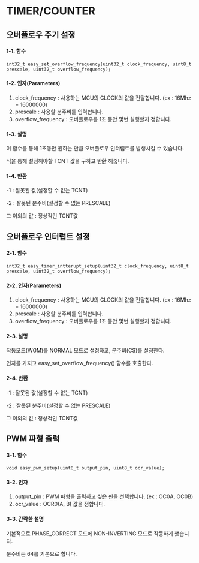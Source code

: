 TIMER/COUNTER
=

오버플로우 주기 설정
-

#### 1-1. 함수
    int32_t easy_set_overflow_frequency(uint32_t clock_frequency, uint8_t prescale, uint32_t overflow_frequency);

#### 1-2. 인자(Parameters)
1. clock_frequency    : 사용하는 MCU의 CLOCK의 값을 전달합니다. (ex : 16Mhz = 16000000)
2. prescale           : 사용할 분주비를 입력합니다.
3. overflow_frequency : 오버플로우를 1초 동안 몇번 실행할지 정합니다.

#### 1-3. 설명
이 함수를 통해 1초동안 원하는 만큼 오버플로우 인터럽트를 발생시킬 수 있습니다.

식을 통해 설정해야할 TCNT 값을 구하고 반환 해줍니다.

#### 1-4. 반환
-1 : 잘못된 값(설정할 수 없는 TCNT)

-2 : 잘못된 분주비(설정할 수 없는 PRESCALE)

그 이외의 값 : 정상적인 TCNT값

오버플로우 인터럽트 설정
-

#### 2-1. 함수
    int32_t easy_timer_intterupt_setup(uint32_t clock_frequency, uint8_t prescale, uint32_t overflow_frequency);

#### 2-2. 인자(Parameters)
1. clock_frequency    : 사용하는 MCU의 CLOCK의 값을 전달합니다. (ex : 16Mhz = 16000000)
2. prescale           : 사용할 분주비를 입력합니다.
3. overflow_frequency : 오버플로우를 1초 동안 몇번 실행할지 정합니다.

#### 2-3. 설명
작동모드(WGM)를 NORMAL 모드로 설정하고, 분주비(CS)를 설정한다.

인자를 가지고 easy_set_overflow_frequency() 함수를 호출한다.

#### 2-4. 반환
-1 : 잘못된 값(설정할 수 없는 TCNT)

-2 : 잘못된 분주비(설정할 수 없는 PRESCALE)

그 이외의 값 : 정상적인 TCNT값

PWM 파형 출력
-

#### 3-1. 함수
    void easy_pwm_setup(uint8_t output_pin, uint8_t ocr_value);

#### 3-2. 인자
1. output_pin : PWM 파형을 출력하고 싶은 핀을 선택합니다. (ex : OC0A, OC0B)
2. ocr_value  : OCR0(A, B) 값을 정합니다.

#### 3-3. 간략한 설명
기본적으로 PHASE_CORRECT 모드에 NON-INVERTING 모드로 작동하게 했습니다.

분주비는 64를 기본으로 합니다.
